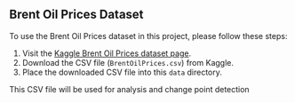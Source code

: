 ## Brent Oil Prices Dataset

To use the Brent Oil Prices dataset in this project, please follow these steps:

1. Visit the [Kaggle Brent Oil Prices dataset page](https://www.kaggle.com/datasets/mehdibenahmed1/brentoilprices).
2. Download the CSV file (`BrentOilPrices.csv`) from Kaggle.
3. Place the downloaded CSV file into this `data` directory.

This CSV file will be used for analysis and change point detection